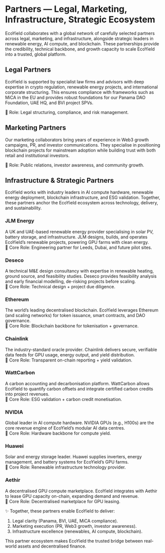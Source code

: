 # Partners — Legal, Marketing, Infrastructure, Strategic Ecosystem

EcoYield collaborates with a global network of carefully selected
partners across legal, marketing, and infrastructure, alongside
strategic leaders in renewable energy, AI compute, and blockchain. These
partnerships provide the credibility, technical backbone, and growth
capacity to scale EcoYield into a trusted, global platform.

## Legal Partners

EcoYield is supported by specialist law firms and advisors with deep
expertise in crypto regulation, renewable energy projects, and
international corporate structuring. This ensures compliance with
frameworks such as MiCA in the EU and provides robust foundations for
our Panama DAO Foundation, UAE HQ, and BVI project SPVs.  
  
🔗 Role: Legal structuring, compliance, and risk management.

## Marketing Partners

Our marketing collaborators bring years of experience in Web3 growth
campaigns, PR, and investor communications. They specialise in
positioning blockchain projects for mainstream adoption while building
trust with both retail and institutional investors.  
  
🔗 Role: Public relations, investor awareness, and community growth.

## Infrastructure & Strategic Partners

EcoYield works with industry leaders in AI compute hardware, renewable
energy deployment, blockchain infrastructure, and ESG validation.
Together, these partners anchor the EcoYield ecosystem across
technology, delivery, and sustainability.

### JLM Energy

A UK and UAE-based renewable energy provider specialising in solar PV,
battery storage, and infrastructure. JLM designs, builds, and operates
EcoYield’s renewable projects, powering GPU farms with clean energy.  
🔗 Core Role: Engineering partner for Leeds, Dubai, and future pilot
sites.

### Deseco

A technical M&E design consultancy with expertise in renewable heating,
ground source, and feasibility studies. Deseco provides feasibility
analysis and early financial modelling, de-risking projects before
scaling.  
🔗 Core Role: Technical design + project due diligence.

### Ethereum

The world’s leading decentralised blockchain. EcoYield leverages
Ethereum (and scaling networks) for token issuance, smart contracts, and
DAO governance.  
🔗 Core Role: Blockchain backbone for tokenisation + governance.

### Chainlink

The industry-standard oracle provider. Chainlink delivers secure,
verifiable data feeds for GPU usage, energy output, and yield
distribution.  
🔗 Core Role: Transparent on-chain reporting + yield validation.

### WattCarbon

A carbon accounting and decarbonisation platform. WattCarbon allows
EcoYield to quantify carbon offsets and integrate certified carbon
credits into project revenues.  
🔗 Core Role: ESG validation + carbon credit monetisation.

### NVIDIA

Global leader in AI compute hardware. NVIDIA GPUs (e.g., H100s) are the
core revenue engine of EcoYield’s modular AI data centres.  
🔗 Core Role: Hardware backbone for compute yield.

### Huawei

Solar and energy storage leader. Huawei supplies inverters, energy
management, and battery systems for EcoYield’s GPU farms.  
🔗 Core Role: Renewable infrastructure technology provider.

### Aethir

A decentralised GPU compute marketplace. EcoYield integrates with Aethir
to lease GPU capacity on-chain, expanding demand and revenue.  
🔗 Core Role: Decentralised marketplace for GPU leasing.

✨ Together, these partners enable EcoYield to deliver:  
1. Legal clarity (Panama, BVI, UAE, MiCA compliance).  
2. Marketing execution (PR, Web3 growth, investor awareness).  
3. Infrastructure excellence (renewables, AI compute, blockchain).  
  
This partner ecosystem makes EcoYield the trusted bridge between
real-world assets and decentralised finance.
